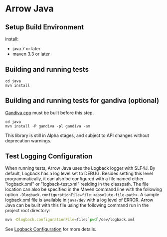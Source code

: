 <!---
  Licensed to the Apache Software Foundation (ASF) under one
  or more contributor license agreements.  See the NOTICE file
  distributed with this work for additional information
  regarding copyright ownership.  The ASF licenses this file
  to you under the Apache License, Version 2.0 (the
  "License"); you may not use this file except in compliance
  with the License.  You may obtain a copy of the License at

    http://www.apache.org/licenses/LICENSE-2.0

  Unless required by applicable law or agreed to in writing,
  software distributed under the License is distributed on an
  "AS IS" BASIS, WITHOUT WARRANTIES OR CONDITIONS OF ANY
  KIND, either express or implied.  See the License for the
  specific language governing permissions and limitations
  under the License.
-->

# Arrow Java

## Setup Build Environment

install:
 - java 7 or later
 - maven 3.3 or later

## Building and running tests

```
cd java
mvn install
```

## Building and running tests for gandiva (optional)

[Gandiva cpp][2] must be built before this step.

```
cd java
mvn install -P gandiva -pl gandiva -am
```

This library is still in Alpha stages, and subject to API changes without
deprecation warnings.

## Test Logging Configuration

When running tests, Arrow Java uses the Logback logger with SLF4J. By default,
Logback has a log level set to DEBUG. Besides setting this level
programmatically, it can also be configured with a file named either
"logback.xml" or "logback-test.xml" residing in the classpath. The file
location can also be specified in the Maven command line with the following
option `-Dlogback.configurationFile=file:<absolute-file-path>`. A sample
logback.xml file is available in `java/dev` with a log level of ERROR. Arrow
Java can be built with this file using the following command run in the project
root directory:

```bash
mvn -Dlogback.configurationFile=file:`pwd`/dev/logback.xml
```

See [Logback Configuration][1] for more details.

[1]: https://logback.qos.ch/manual/configuration.html
[2]: https://github.com/apache/arrow/blob/master/cpp/README.md
